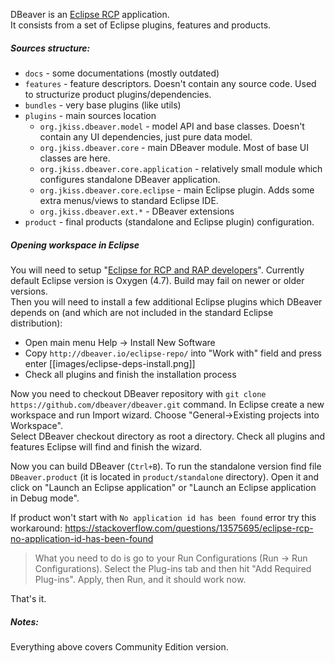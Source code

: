 DBeaver is an [Eclipse RCP](https://wiki.eclipse.org/Rich_Client_Platform) application.  
It consists from a set of Eclipse plugins, features and products.

##### Sources structure:
- `docs` - some documentations (mostly outdated)
- `features` - feature descriptors. Doesn't contain any source code. Used to structurize product plugins/dependencies.
- `bundles` - very base plugins (like utils)
- `plugins` - main sources location
  - `org.jkiss.dbeaver.model` - model API and base classes. Doesn't contain any UI dependencies, just pure data model.
  - `org.jkiss.dbeaver.core` - main DBeaver module. Most of base UI classes are here.
  - `org.jkiss.dbeaver.core.application` - relatively small module which configures standalone DBeaver application.
  - `org.jkiss.dbeaver.core.eclipse` - main Eclipse plugin. Adds some extra menus/views to standard Eclipse IDE.
  - `org.jkiss.dbeaver.ext.*` - DBeaver extensions
- `product` - final products (standalone and Eclipse plugin) configuration.

##### Opening workspace in Eclipse

You will need to setup "<a href="https://www.eclipse.org/downloads/packages/eclipse-rcp-and-rap-developers/oxygen1a">Eclipse for RCP and RAP developers</a>". Currently default Eclipse version is Oxygen (4.7). Build may fail on newer or older versions.  
Then you will need to install a few additional Eclipse plugins which DBeaver depends on (and which are not included in the standard Eclipse distribution):
- Open main menu Help -> Install New Software
- Copy `http://dbeaver.io/eclipse-repo/` into "Work with" field and press enter
[[images/eclipse-deps-install.png]]
- Check all plugins and finish the installation process

Now you need to checkout DBeaver repository with `git clone https://github.com/dbeaver/dbeaver.git` command.
In Eclipse create a new workspace and run Import wizard. Choose "General->Existing projects into Workspace".  
Select DBeaver checkout directory as root a directory. Check all plugins and features Eclipse will find and finish the wizard.  

Now you can build DBeaver (`Ctrl+B`).
To run the standalone version find file `DBeaver.product` (it is located in `product/standalone` directory). Open it and click on "Launch an Eclipse application" or "Launch an Eclipse application in Debug mode".  

If product won't start with `No application id has been found` error try this workaround:
https://stackoverflow.com/questions/13575695/eclipse-rcp-no-application-id-has-been-found  
> What you need to do is go to your Run Configurations (Run -> Run Configurations). Select the Plug-ins tab and then hit "Add Required Plug-ins". Apply, then Run, and it should work now.

That's it.

##### Notes:
Everything above covers Community Edition version.  
